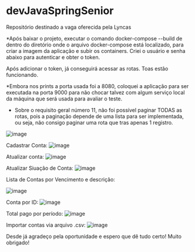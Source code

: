 # devJavaSpringSenior
Repositório destinado a vaga oferecida pela Lyncas

*Após baixar o projeto, executar o comando docker-compose --build de dentro do diretório onde o arquivo docker-compose está localizado, para criar a imagem da aplicação e subir os containers.
Criei o usuário e senha abaixo para autenticar e obter o token.

Após adicionar o token, já conseguirá acessar as rotas. Toas estão funcionando.

*Embora nos prints a porta usada foi a 8080, coloquei a aplicação para ser executada na porta 9000 para não chocar talvez com algum serviço local da máquina que será usada para avaliar o teste.

* Sobre o requisito geral número 11, não foi possível paginar TODAS as rotas, pois a paginação depende de uma lista para ser implementada, ou seja, não consigo paginar uma rota que tras apenas 1 registro.

![image](https://github.com/user-attachments/assets/81f1779c-5ecc-43a9-898a-c911bc018083)

Cadastrar Conta:
![image](https://github.com/user-attachments/assets/9d638471-b325-421f-92c0-0873d169ecfc)

Atualizar conta:
![image](https://github.com/user-attachments/assets/768c174c-5366-4579-91b7-faf3176c27b6)

Atualizar Siuação de Conta:
![image](https://github.com/user-attachments/assets/1fdb190a-f39e-42b3-85c5-22312ec5a5e2)

Lista de Contas por Vencimento e descrição:

![image](https://github.com/user-attachments/assets/9c400bd4-8a3e-48fb-b3d4-43a5dcd63435)

Conta por ID: 
![image](https://github.com/user-attachments/assets/e4c99526-0897-4354-8ec7-3c7c622604f6)

Total pago por período:
![image](https://github.com/user-attachments/assets/3076dd40-6d10-4f3e-8aee-bee8d481ffaf)

Importar contas via arquivo .csv:
![image](https://github.com/user-attachments/assets/baa092d3-6fc8-4076-85b8-e02172076272)

Desde já agradeço pela oportunidade e espero que dê tudo certo!
Muito obrigado!








